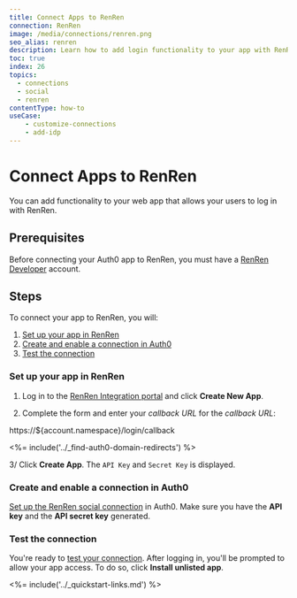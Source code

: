 ```yaml
---
title: Connect Apps to RenRen
connection: RenRen
image: /media/connections/renren.png
seo_alias: renren
description: Learn how to add login functionality to your app with RenRen. You will need to obtain an API Key and Secret Key for RenRen.
toc: true
index: 26
topics:
  - connections
  - social
  - renren
contentType: how-to
useCase:
    - customize-connections
    - add-idp
---
```


# Connect Apps to RenRen

You can add functionality to your web app that allows your users to log in with RenRen. 

## Prerequisites

Before connecting your Auth0 app to RenRen, you must have a [RenRen Developer](http://app.renren.com/developers) account.

## Steps

To connect your app to RenRen, you will:

1. [Set up your app in RenRen](#set-up-your-app-in-renren)
2. [Create and enable a connection in Auth0](#create-and-enable-a-connection-in-auth0)
3. [Test the connection](#test-the-connection)

### Set up your app in RenRen

1. Log in to the [RenRen Integration portal](http://app.renren.com/developers) and click **Create New App**.

2. Complete the form and enter your <dfn data-key="callback">callback URL</dfn> for the *callback URL*:

  https://${account.namespace}/login/callback

<%= include('../_find-auth0-domain-redirects') %>

3/ Click **Create App**. The `API Key` and `Secret Key` is displayed.

### Create and enable a connection in Auth0

[Set up the RenRen social connection](/dashboard/guides/connections/set-up-connections-social) in Auth0. Make sure you have the **API key** and the **API secret key** generated.

### Test the connection

You're ready to [test your connection](/dashboard/guides/connections/test-connections-social). After logging in, you'll be prompted to allow your app access. To do so, click **Install unlisted app**.

<%= include('../_quickstart-links.md') %>

